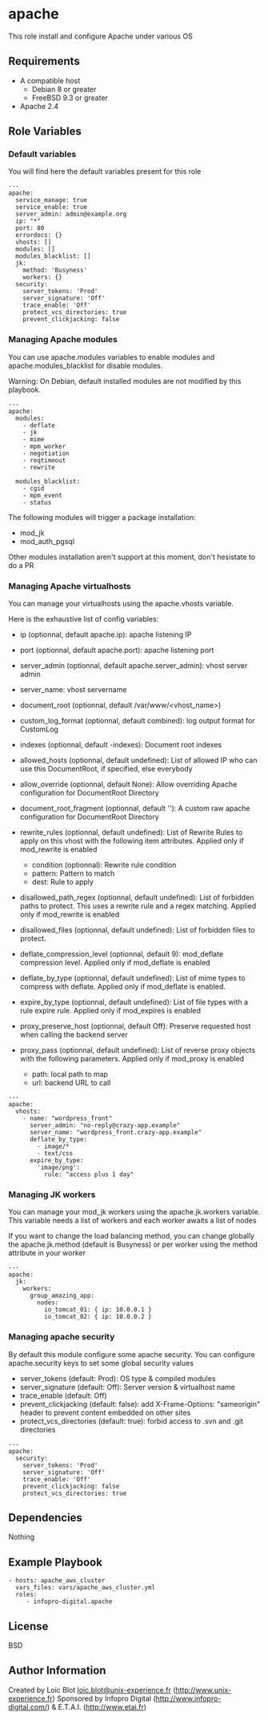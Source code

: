 # apache

This role install and configure Apache under various OS

## Requirements

* A compatible host
  * Debian 8 or greater
  * FreeBSD 9.3 or greater
* Apache 2.4

## Role Variables

### Default variables
You will find here the default variables present for this role

```
---
apache:
  service_manage: true
  service_enable: true
  server_admin: admin@example.org
  ip: "*"
  port: 80
  errordocs: {}
  vhosts: []
  modules: []
  modules_blacklist: []
  jk:
    method: 'Busyness'
    workers: {}
  security:
    server_tokens: 'Prod'
    server_signature: 'Off'
    trace_enable: 'Off'
    protect_vcs_directories: true
    prevent_clickjacking: false

```

### Managing Apache modules

You can use apache.modules variables to enable modules and apache.modules_blacklist for disable modules.

Warning: On Debian, default installed modules are not modified by this playbook.

```
---
apache:
  modules:
    - deflate
    - jk
    - mime
    - mpm_worker
    - negotiation
    - reqtimeout
    - rewrite

  modules_blacklist:
    - cgid
    - mpm_event
    - status
```

The following modules will trigger a package installation:
* mod_jk
* mod_auth_pgsql

Other modules installation aren't support at this moment, don't hesistate to do a PR

### Managing Apache virtualhosts

You can manage your virtualhosts using the apache.vhosts variable.

Here is the exhaustive list of config variables:

* ip (optionnal, default apache.ip): apache listening IP
* port (optionnal, default apache.port): apache listening port
* server_admin (optionnal, default apache.server_admin): vhost server admin
* server_name: vhost servername
* document_root (optionnal, default /var/www/<vhost_name>)
* custom_log_format (optionnal, default combined): log output format for CustomLog
* indexes (optionnal, default -indexes): Document root indexes
* allowed_hosts (optionnal, default undefined): List of allowed IP who can use this DocumentRoot, if specified, else everybody
* allow_override (optionnal, default None): Allow overriding Apache configuration for DocumentRoot Directory
* document_root_fragment (optionnal, default ''): A custom raw apache configuration for DocumentRoot Directory
* rewrite_rules (optionnal, default undefined): List of Rewrite Rules to apply on this vhost with the following item attributes. Applied only if mod_rewrite is enabled

  * condition (optionnal): Rewrite rule condition
  * pattern: Pattern to match
  * dest: Rule to apply

* disallowed_path_regex (optionnal, default undefined): List of forbidden paths to protect. This uses a rewrite rule and a regex matching. Applied only if mod_rewrite is enabled
* disallowed_files (optionnal, default undefined): List of forbidden files to protect.
* deflate_compression_level (optionnal, default 9): mod_deflate compression level. Applied only if mod_deflate is enabled
* deflate_by_type (optionnal, default undefined): List of mime types to compress with deflate. Applied only if mod_deflate is enabled.
* expire_by_type (optionnal, default undefined): List of file types with a rule expire rule. Applied only if mod_expires is enabled
* proxy_preserve_host (optionnal, default Off): Preserve requested host when calling the backend server
* proxy_pass (optionnal, default undefined): List of reverse proxy objects with the following parameters. Applied only if mod_proxy is enabled

  * path: local path to map
  * url: backend URL to call

```
---
apache:
  vhosts:
    - name: "wordpress_front"
      server_admin: "no-reply@crazy-app.example"
      server_name: "wordpress_front.crazy-app.example"
      deflate_by_type:
        - image/*
        - text/css
      expire_by_type:
        'image/png':
          rule: "access plus 1 day"
```

### Managing JK workers

You can manage your mod_jk workers using the apache.jk.workers variable. 
This variable needs a list of workers and each worker awaits a list of nodes

If you want to change the load balancing method, you can change globally the apache.jk.method (default is Busyness) 
or per worker using the method attribute in your worker
```
---
apache:
  jk:
    workers:
      group_amazing_app:
        nodes:
          io_tomcat_01: { ip: 10.0.0.1 }
          io_tomcat_02: { ip: 10.0.0.2 }
```

### Managing apache security

By default this module configure some apache security. You can configure apache.security keys to set some global security values

* server_tokens (default: Prod): OS type & compiled modules
* server_signature (default: Off): Server version & virtualhost name
* trace_enable (default: Off)
* prevent_clickjacking (default: false): add X-Frame-Options: "sameorigin" header to prevent content embedded on other sites
* protect_vcs_directories (default: true): forbid access to .svn and .git directories
```
---
apache:
  security:
    server_tokens: 'Prod'
    server_signature: 'Off'
    trace_enable: 'Off'
    prevent_clickjacking: false
    protect_vcs_directories: true
```

## Dependencies

Nothing

## Example Playbook

    - hosts: apache_aws_cluster
      vars_files: vars/apache_aws_cluster.yml
      roles:
         - infopro-digital.apache

## License

BSD

## Author Information

Created by Loic Blot <loic.blot@unix-experience.fr> (http://www.unix-experience.fr)
Sponsored by Infopro Digital (http://www.infopro-digital.com/) & E.T.A.I. (http://www.etai.fr)
